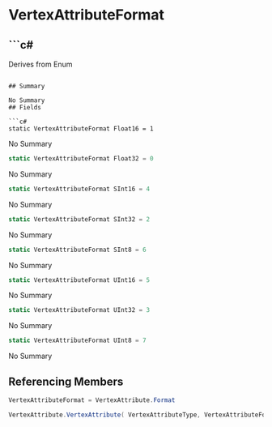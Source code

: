 # VertexAttributeFormat

## ```c#
Derives from Enum
```

## Summary

No Summary
## Fields

```c#
static VertexAttributeFormat Float16 = 1
```
No Summary
```c#
static VertexAttributeFormat Float32 = 0
```
No Summary
```c#
static VertexAttributeFormat SInt16 = 4
```
No Summary
```c#
static VertexAttributeFormat SInt32 = 2
```
No Summary
```c#
static VertexAttributeFormat SInt8 = 6
```
No Summary
```c#
static VertexAttributeFormat UInt16 = 5
```
No Summary
```c#
static VertexAttributeFormat UInt32 = 3
```
No Summary
```c#
static VertexAttributeFormat UInt8 = 7
```
No Summary
## Referencing Members

```c#
VertexAttributeFormat = VertexAttribute.Format
```
```c#
VertexAttribute.VertexAttribute( VertexAttributeType, VertexAttributeFormat, int, int ) 
```
